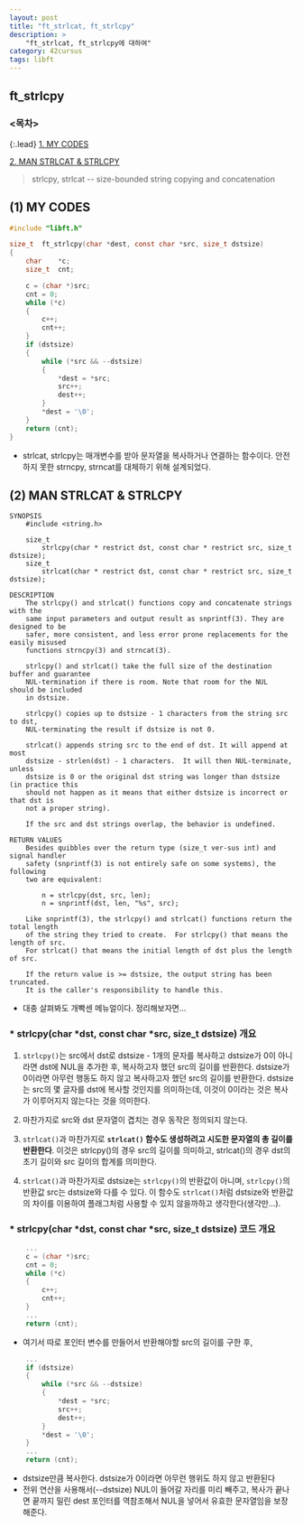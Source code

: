 ```yaml
---
layout: post
title: "ft_strlcat, ft_strlcpy"
description: >
    "ft_strlcat, ft_strlcpy에 대하여"
category: 42cursus
tags: libft
---
```


## ft_strlcpy

### <목차>
{:.lead}
[1. MY CODES](#1-my-codes)

[2. MAN STRLCAT & STRLCPY](#2-man-strlcat--strlcpy)

> strlcpy, strlcat -- size-bounded string copying and concatenation

## (1) MY CODES
~~~c
#include "libft.h"

size_t	ft_strlcpy(char *dest, const char *src, size_t dstsize)
{
	char	*c;
	size_t	cnt;

	c = (char *)src;
	cnt = 0;
	while (*c)
	{
		c++;
		cnt++;
	}
	if (dstsize)
	{
		while (*src && --dstsize)
		{
			*dest = *src;
			src++;
			dest++;
		}
		*dest = '\0';
	}
	return (cnt);
}
~~~

- strlcat, strlcpy는 매개변수를 받아 문자열을 복사하거나 연결하는 함수이다. 안전하지 못한 strncpy, strncat를 대체하기 위해 설계되었다.

## (2) MAN STRLCAT & STRLCPY
~~~plain
SYNOPSIS
	#include <string.h>

	size_t
		strlcpy(char * restrict dst, const char * restrict src, size_t dstsize);
	size_t
		strlcat(char * restrict dst, const char * restrict src, size_t dstsize);

DESCRIPTION
	The strlcpy() and strlcat() functions copy and concatenate strings with the 
	same input parameters and output result as snprintf(3). They are designed to be 
	safer, more consistent, and less error prone replacements for the easily misused
	functions strncpy(3) and strncat(3).

	strlcpy() and strlcat() take the full size of the destination buffer and guarantee 
	NUL-termination if there is room. Note that room for the NUL should be included 
	in dstsize.

	strlcpy() copies up to dstsize - 1 characters from the string src to dst, 
	NUL-terminating the result if dstsize is not 0.

	strlcat() appends string src to the end of dst. It will append at most 
	dstsize - strlen(dst) - 1 characters.  It will then NUL-terminate, unless
	dstsize is 0 or the original dst string was longer than dstsize (in practice this 
	should not happen as it means that either dstsize is incorrect or that dst is 
	not a proper string).

	If the src and dst strings overlap, the behavior is undefined.

RETURN VALUES
	Besides quibbles over the return type (size_t ver-sus int) and signal handler 
	safety (snprintf(3) is not entirely safe on some systems), the following 
	two are equivalent:

		n = strlcpy(dst, src, len);
		n = snprintf(dst, len, "%s", src);

	Like snprintf(3), the strlcpy() and strlcat() functions return the total length
	of the string they tried to create.  For strlcpy() that means the length of src.
	For strlcat() that means the initial length of dst plus the length of src.

	If the return value is >= dstsize, the output string has been truncated.
	It is the caller's responsibility to handle this.
~~~

- 대충 살펴봐도 개빡센 메뉴얼이다. 정리해보자면...

### * strlcpy(char *dst, const char *src, size_t dstsize) 개요
1.  `strlcpy()`는 src에서 dst로 dstsize - 1개의 문자를 복사하고 dstsize가 0이 아니라면 dst에 NUL을 추가한 후, 복사하고자 했던 src의 길이를 반환한다. dstsize가 0이라면 아무런 행동도 하지 않고 복사하고자 했던 src의 길이를 반환한다. 	dstsize는 src의 몇 글자를 dst에 복사할 것인지를 의미하는데, 이것이 0이라는 것은 복사가 이루어지지 않는다는 것을 의미한다.

1.  마찬가지로 src와 dst 문자열이 겹치는 경우 동작은 정의되지 않는다.

1.  `strlcat()`과 마찬가지로 **`strlcat()` 함수도 생성하려고 시도한 문자열의 총 길이를 반환한다**. 이것은 strlcpy()의 경우 src의 길이를 의미하고, strlcat()의 경우 dst의 초기 길이와 src 길이의 합계를 의미한다. 

1.  `strlcat()`과 마찬가지로 dstsize는 `strlcpy()`의 반환값이 아니며, `strlcpy()`의 반환값 src는 dstsize와 다를 수 있다. 이 함수도 	`strlcat()`처럼 dstsize와 반환값의 차이를 이용하여 플래그처럼 사용할 수 있지 않을까하고 생각한다(생각만...).

### * strlcpy(char *dst, const char *src, size_t dstsize) 코드 개요

~~~c
	...
	c = (char *)src;
	cnt = 0;
	while (*c)
	{
		c++;
		cnt++;
	}
	...
	return (cnt);
~~~
- 여기서 따로 포인터 변수를 만들어서 반환해야할 src의 길이를 구한 후,

~~~c
	...
	if (dstsize)
	{
		while (*src && --dstsize)
		{
			*dest = *src;
			src++;
			dest++;
		}
		*dest = '\0';
	}
	...
	return (cnt);
~~~
- dstsize만큼 복사한다. dstsize가 0이라면 아무런 행위도 하지 않고 반환된다
- 전위 연산을 사용해서(--dstsize) NUL이 들어갈 자리를 미리 빼주고, 복사가 끝나면 끝까지 밀린 dest 포인터를 역참조해서 NUL을 넣어서 유효한 문자열임을 보장해준다.